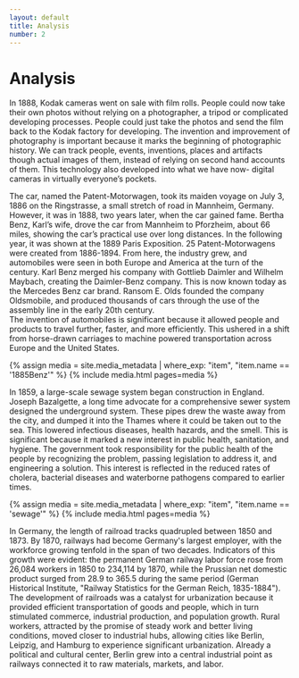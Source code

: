 ```yaml
---
layout: default
title: Analysis
number: 2
---
```


# Analysis

  In 1888, Kodak cameras went on sale with film rolls. People could now take their own photos without relying on a photographer, a tripod or complicated developing processes. People could just take the photos and send the film back to the Kodak factory for developing. 
  The invention and improvement of photography is important because it marks the beginning of photographic history. We can track people, events, inventions, places and artifacts though actual images of them, instead of relying on second hand accounts of them. This technology also developed into what we have now- digital cameras in virtually everyone’s pockets.

  The car, named the Patent-Motorwagen, took its maiden voyage on July 3, 1886 on the Ringstrasse, a small stretch of road in Mannheim, Germany. However, it was in 1888, two years later, when the car gained fame. Bertha Benz, Karl’s wife, drove the car from Mannheim to Pforzheim, about 66 miles, showing the car’s practical use over long distances. In the following year, it was shown at the 1889 Paris Exposition. 25 Patent-Motorwagens were created from 1886-1894.
  From here, the industry grew, and automobiles were seen in both Europe and America at the turn of the century. Karl Benz merged his company with Gottlieb Daimler and Wilhelm Maybach, creating the Daimler-Benz company. This is now known today as the Mercedes Benz car brand. Ransom E. Olds founded the company Oldsmobile, and produced thousands of cars through the use of the assembly line in the early 20th century.  
The invention of automobiles is significant because it allowed people and products to travel further, faster, and more efficiently. This ushered in a shift from horse-drawn carriages to machine powered transportation across Europe and the United States.

{% assign media = site.media_metadata | where_exp: "item", "item.name == '1885Benz'" %}
{% include media.html pages=media %}

  In 1859, a large-scale sewage system began construction in England. Joseph Bazalgette, a long time advocate for a comprehensive sewer system designed the underground system. These pipes drew the waste away from the city, and dumped it into the Thames where it could be taken out to the sea. This lowered infectious diseases, health hazards, and the smell.
  This is significant because it marked a new interest in public health, sanitation, and hygiene. The government took responsibility for the public health of the people by recognizing the problem, passing legislation to address it, and engineering a solution. This interest is reflected in the reduced rates of cholera, bacterial diseases and waterborne pathogens compared to earlier times.

{% assign media = site.media_metadata | where_exp: "item", "item.name == 'sewage'" %}
{% include media.html pages=media %}

In Germany, the length of railroad tracks quadrupled between 1850 and 1873. By 1870, railways had become Germany's largest employer, with the workforce growing tenfold in the span of two decades. Indicators of this growth were evident: the permanent German railway labor force rose from 26,084 workers in 1850 to 234,114 by 1870, while the Prussian net domestic product surged from 28.9 to 365.5 during the same period (German Historical Institute, "Railway Statistics for the German Reich, 1835-1884"). The development of railroads was a catalyst for urbanization because it provided efficient transportation of goods and people, which in turn stimulated commerce, industrial production, and population growth. Rural workers, attracted by the promise of steady work and better living conditions, moved closer to industrial hubs, allowing cities like Berlin, Leipzig, and Hamburg to experience significant urbanization. Already a political and cultural center, Berlin grew into a central industrial point as railways connected it to raw materials, markets, and labor.








